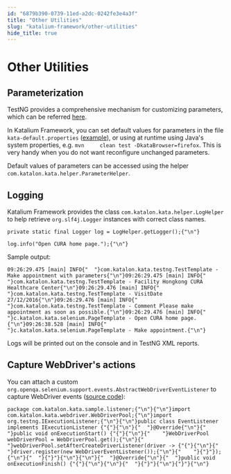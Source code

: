 ```yaml
---
id: "6879b390-0739-11ed-a2dc-0242fe3e4a3f"
title: "Other Utilities"
slug: "katalium-framework/other-utilities"
hide_title: true
---
```

    

# <a id="id_katalium-framework-others" class="anchor_top_offset"/><a id="ariaid-title1" class="anchor_top_offset"/>Other Utilities

    
    
  

## <a id="id_1" class="anchor_top_offset"/>Parameterization

<p xmlns="http://www.w3.org/1999/xhtml" className="p">TestNG provides a comprehensive mechanism for customizing   parameters, which can be referred <a className="xref j-external-link" href="https://testng.org/doc/documentation-main.html#parameters" target="_blank">here</a>.</p> 
<p xmlns="http://www.w3.org/1999/xhtml" className="p">In Katalium Framework, you can set default values for parameters   in the file <code className="ph codeph">kata-default.properties</code> (<a className="xref j-external-link" href="https://github.com/katalon-studio/katalium-sample/blob/master/src/test/resources/kata-default.properties" target="_blank">example</a>),   or using at runtime using Java's system properties, e.g. <code className="ph codeph">mvn     clean test -DkataBrowser=firefox</code>. This is very handy when   you do not want reconfigure unchanged parameters.</p> 
<p xmlns="http://www.w3.org/1999/xhtml" className="p">Default values of parameters can be accessed using the helper   <code className="ph codeph">com.katalon.kata.helper.ParameterHelper</code>.</p> 
    

## <a id="id_2" class="anchor_top_offset"/>Logging

    
      
<p xmlns="http://www.w3.org/1999/xhtml" className="p">Katalium Framework provides the class   <code className="ph codeph">com.katalon.kata.helper.LogHelper</code> to help retrieve   <code className="ph codeph">org.slf4j.Logger</code> instances with correct class   names.</p> 
              
<pre xmlns="http://www.w3.org/1999/xhtml" className="pre codeblock"><code>private static final Logger log = LogHelper.getLogger();{"\n"}</code></pre> 
                    
<pre xmlns="http://www.w3.org/1999/xhtml" className="pre codeblock"><code>log.info("Open CURA home page.");{"\n"}</code></pre> 
            
<p xmlns="http://www.w3.org/1999/xhtml" className="p">Sample output:</p> 
              
<pre xmlns="http://www.w3.org/1999/xhtml" className="pre codeblock"><code>09:26:29.475 [main] INFO{"  "}com.katalon.kata.testng.TestTemplate - Make appointment with parameters{"\n"}09:26:29.475 [main] INFO{"  "}com.katalon.kata.testng.TestTemplate - Facility Hongkong CURA Healthcare Center{"\n"}09:26:29.476 [main] INFO{"  "}com.katalon.kata.testng.TestTemplate - VisitDate 27/12/2016{"\n"}09:26:29.476 [main] INFO{"  "}com.katalon.kata.testng.TestTemplate - Comment Please make appointment as soon as possible.{"\n"}09:26:29.476 [main] INFO{"  "}c.katalon.kata.selenium.PageTemplate - Open CURA home page.{"\n"}09:26:38.528 [main] INFO{"  "}c.katalon.kata.selenium.PageTemplate - Make appointment.{"\n"}</code></pre> 
            
<p xmlns="http://www.w3.org/1999/xhtml" className="p">Logs will be printed out on the console and in TestNG XML   reports.</p> 
    
  
    

## <a id="id_3" class="anchor_top_offset"/>Capture WebDriver's actions

    
      
<p xmlns="http://www.w3.org/1999/xhtml" className="p">You can attach a custom   <code className="ph codeph">org.openqa.selenium.support.events.AbstractWebDriverEventListener</code>   to capture WebDriver events (<a className="xref j-external-link" href="https://github.com/katalon-studio/katalium-sample/blob/master/src/test/java/com/katalon/kata/sample/listener/EventListener.java" target="_blank">source     code</a>):</p> 
              
<pre xmlns="http://www.w3.org/1999/xhtml" className="pre codeblock"><code>package com.katalon.kata.sample.listener;{"\n"}{"\n"}import com.katalon.kata.webdriver.WebDriverPool;{"\n"}import org.testng.IExecutionListener;{"\n"}{"\n"}public class EventListener implements IExecutionListener {"{"}{"\n"}{"  "}@Override{"\n"}{"  "}public void onExecutionStart() {"{"}{"\n"}{"    "}WebDriverPool webDriverPool = WebDriverPool.get();{"\n"}{"    "}webDriverPool.setAfterCreateDriverListener(driver -&gt; {"{"}{"\n"}{"      "}driver.register(new WebDriverEventListener());{"\n"}{"    "}{"}"});{"\n"}{"  "}{"}"}{"\n"}{"\n"}{"  "}@Override{"\n"}{"  "}public void onExecutionFinish() {"{"}{"\n"}{"\n"}{"  "}{"}"}{"\n"}{"}"}{"\n"}</code></pre> 
          
  
